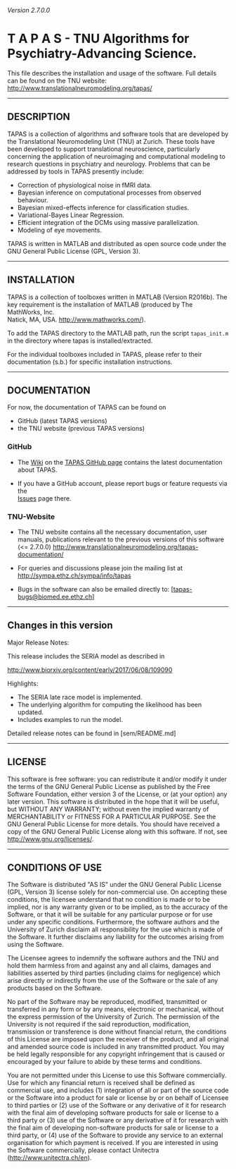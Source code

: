 *Version 2.7.0.0*

T  A  P  A  S - TNU Algorithms for Psychiatry-Advancing Science.
========================================================================

This file describes the installation and usage of the software.
Full details can be found on the TNU website:
                 http://www.translationalneuromodeling.org/tapas/

-----------
DESCRIPTION
-----------

TAPAS is a collection of algorithms and software tools that are 
developed by the Translational Neuromodeling Unit (TNU) at Zurich. 
These tools have been developed to support translational neuroscience, 
particularly concerning the application of neuroimaging and 
computational modeling to research questions in psychiatry and 
neurology. Problems that can be addressed by tools in TAPAS presently include:

- Correction of physiological noise in fMRI data.
- Bayesian inference on computational processes from observed behaviour.
- Bayesian mixed-effects inference for classification studies.
- Variational-Bayes Linear Regression.
- Efficient integration of the DCMs using massive parallelization.
- Modeling of eye movements.

TAPAS is written in MATLAB and distributed as open source code under 
the GNU General Public License (GPL, Version 3).

------------
INSTALLATION                                                        
------------

TAPAS is a collection of toolboxes written in MATLAB (Version R2016b). The key 
requirement is the installation of MATLAB (produced by The MathWorks, Inc.  
Natick, MA, USA. http://www.mathworks.com/).

To add the TAPAS directory to the MATLAB path, run the script `tapas_init.m` in 
the directory where tapas is installed/extracted. 

For the individual toolboxes included in TAPAS, please refer to their 
documentation (s.b.) for specific installation instructions.

-------------
DOCUMENTATION
-------------

For now, the documentation of TAPAS can be found on 
- GitHub (latest TAPAS versions)
- the TNU website (previous TAPAS versions)

### GitHub ###
- The [Wiki](https://github.com/translationalneuromodeling/tapas/wiki) on the 
  [TAPAS GitHub page](https://github.com/translationalneuromodeling/tapas) contains 
  the latest documentation about TAPAS. 

- If you have a GitHub account, please report bugs or feature requests via the  
  [Issues](https://github.com/translationalneuromodeling/tapas/issues) page there.

### TNU-Website ###
- The TNU website contains all the necessary documentation, user manuals,
  publications relevant to the previous versions of this software (<= 2.7.0.0)
           http://www.translationalneuromodeling.org/tapas-documentation/

- For queries and discussions please join the mailing list at
  http://sympa.ethz.ch/sympa/info/tapas 
- Bugs in the software can also be emailed directly to: [tapas-bugs@biomed.ee.ethz.ch]


------------------------
Changes in this version
------------------------

Major Release Notes:

This release includes the SERIA model as described in 

http://www.biorxiv.org/content/early/2017/06/08/109090

Highlights:

- The SERIA late race model is implemented.
- The underlying algorithm for computing the likelihood has been updated.
- Includes examples to run the model.

Detailed release notes can be found in [sem/README.md]

-------
LICENSE                            
-------


This software is free software: you can redistribute it and/or modify it under the terms of the GNU General Public License as published by the Free Software Foundation, either version 3 of the License, or (at your option) any later version. This software is distributed in the hope that it will be useful, but WITHOUT ANY WARRANTY; without even the implied warranty of MERCHANTABILITY or FITNESS FOR A PARTICULAR PURPOSE. See the GNU General Public License for more details. You should have received a copy of the GNU General Public License along with this software. If not, see http://www.gnu.org/licenses/.


------------------
CONDITIONS OF USE
------------------

The Software is distributed "AS IS" under the GNU General Public License (GPL, Version 3) license solely for non-commercial use.  On accepting these conditions, the licensee understand that no condition is made or to be implied, nor is any warranty given or to be implied, as to the accuracy of the Software, or that it will be suitable for any particular purpose or for use under any specific conditions. Furthermore, the software authors and the University of Zurich disclaim all responsibility for the use which is made of the Software. It further disclaims any liability for the outcomes arising from using the Software.

The Licensee agrees to indemnify the software authors and the TNU and hold them harmless from and against any and all claims, damages and liabilities asserted by third parties (including claims for negligence) which arise directly or indirectly from the use of the Software or the sale of any products based on the Software.

No part of the Software may be reproduced, modified, transmitted or transferred in any form or by any means, electronic or mechanical, without the express permission of the University of Zurich. The permission of the University is not required if the said reproduction, modification, transmission or transference is done without financial return, the conditions of this License are imposed upon the receiver of the product, and all original and amended source code is included in any transmitted product. You may be held legally responsible for any copyright infringement that is caused or encouraged by your failure to abide by these terms and conditions.

You are not permitted under this License to use this Software commercially. Use for which any financial return is received shall be defined as commercial use, and includes (1) integration of all or part of the source code or the Software into a product for sale or license by or on behalf of Licensee to third parties or (2) use of the Software or any derivative of it for research with the final aim of developing software products for sale or license to a third party or (3) use of the Software or any derivative of it for research with the final aim of developing non-software products for sale or license to a third party, or (4) use of the Software to provide any service to an external organisation for which payment is received. If you are interested in using the Software commercially, please contact Unitectra (http://www.unitectra.ch/en).

